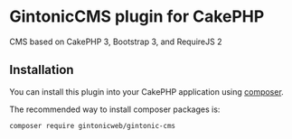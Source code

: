 # GintonicCMS plugin for CakePHP

CMS based on CakePHP 3, Bootstrap 3, and RequireJS 2

## Installation

You can install this plugin into your CakePHP application using [composer](http://getcomposer.org).

The recommended way to install composer packages is:

```
composer require gintonicweb/gintonic-cms
```
